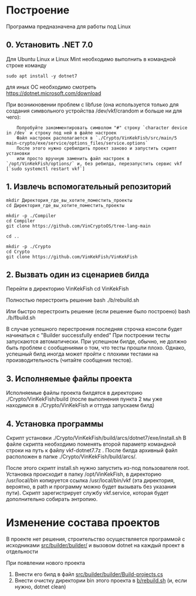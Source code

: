 # Построение

Программа предназначена для работы под Linux

## 0. Установить .NET 7.0

Для Ubuntu Linux и Linux Mint необходимо выполнить в командной строке команду
```
sudo apt install -y dotnet7
```
для иных ОС необходимо смотреть
https://dotnet.microsoft.com/download

При возникновении проблем с libfuse (она используется только для создания символьного устройства /dev/vkf/crandom и больше ни для чего):
```
    Попробуйте закомментировать символом "#" строку `character device in /dev` и строку под ней в файле настроек
    Файл настроек располагается в `./Crypto/VinKekFish/src/main/5 main-crypto/exe/service/options_files/service.options`
    После этого нужно сребилдить проект заново и запустить скрипт установки
    или просто вручную заменить файл настроек в `/opt/VinKekFish/options/` и, без ребилда, перезапустить сервис vkf [`sudo systemctl restart vkf`]
```


## 1. Извлечь вспомогательный репозиторий
```
mkdir Директория_где_вы_хотите_поместить_проекты
cd Директория_где_вы_хотите_поместить_проекты

mkdir -p ./Compiler
cd Compiler
git clone https://github.com/VinCryptoOS/tree-lang-main

cd ..

mkdir -p ./Crypto
cd Crypto
git clone https://github.com/VinKekFish/VinKekFish
```

## 2. Вызвать один из сценариев билда
Перейти в директорию VinKekFish
cd VinKekFish


Полностью перестроить решение
bash ./b/rebuild.sh

Или быстро перестроить решение (если решение было построено)
bash ./b/fbuild.sh

В случае успешного перестроения последняя строчка консоли будет начинаться с
"Builder successfully ended"
При построении тесты запускаются автоматически. При успешном билде, обычно, не должно быть проблем с сообщениями о том, что тесты прошли плохо. Однако, успешный билд иногда может пройти с плохими тестами на производительность (читайте сообщения тестов).


## 3. Исполняемые файлы проекта
Исполняемые файлы проекта билдятся в директорию ./Crypto/VinKekFish/build
(после выполнения пункта 2 мы уже находимся в ./Crypto/VinKekFish и оттуда запускаем билд)

## 4. Установка программы

Скрипт установки ./Crypto/VinKekFish/build/arcs/dotnet7/exe/install.sh
В файле скрипта необходимо поменять второй параметр командной строки на путь к файлу vkf-dotnet7.7z . После билда архивный файл расположен в папке ./Crypto/VinKekFish/build/arcs/.

После этого скрипт install.sh нужно запустить из-под пользователя root. Установка происходит в папку /opt/VinKekFish, в директорию /usr/local/bin копируется ссылка /usr/local/bin/vkf (эта директория, вероятно, в path и программу можно будет вызывать без указания пути). Скрипт зарегистрирует службу vkf.service, которая будет дополнительно собирать энтропию.


# Изменение состава проектов

В проекте нет решения, строительство осуществляется программой с исходниками [src/builder/builder/](src/builder/builder/)
и вызовом dotnet на каждый проект в отдельности

При появлении нового проекта
1. Внести его билд в файл [src/builder/builder/Build-projects.cs](src/builder/builder/Build-projects.cs)
2. Внести очистку директории bin этого проекта в [b/rebuild.sh](b/rebuild.sh) (и, если нужно, dotnet clean)
